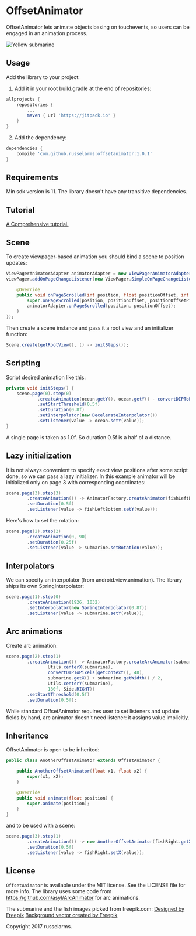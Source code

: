 # OffsetAnimator

OffsetAnimator lets animate objects basing on touchevents, so users can be engaged in an animation process.

![Yellow submarine](./preview/sample_video.gif)

## Usage

Add the library to your project:

1)  Add it in your root build.gradle at the end of repositories:
```groovy
allprojects {
    repositories {
        ...
        maven { url 'https://jitpack.io' }
    }
}
```
2)  Add the dependency:

```groovy
dependencies {
    compile 'com.github.russelarms:offsetanimator:1.0.1'
}
```

## Requirements

Min sdk version is 11.
The library doesn't have any transitive dependencies.

## Tutorial

<a href="https://medium.com/@russel.arms/android-animation-driven-by-finger-movement-offsetanimator-2833fce6847c">A Comprehensive tutorial.</a>


## Scene

To create viewpager-based animation you should bind a scene to position updates:

```java
ViewPagerAnimatorAdapter animatorAdapter = new ViewPagerAnimatorAdapter(scene.getScene());
viewPager.addOnPageChangeListener(new ViewPager.SimpleOnPageChangeListener() {

    @Override
    public void onPageScrolled(int position, float positionOffset, int positionOffsetPixels) {
        super.onPageScrolled(position, positionOffset, positionOffsetPixels);
        animatorAdapter.onPageScrolled(position, positionOffset);
    }
});
```

Then create a scene instance and pass it a root view and an initializer function:

```java
Scene.create(getRootView(), () -> initSteps());
```

## Scripting

Script desired animation like this:

```java
private void initSteps() {
    scene.page(0).step(0)
            .createAnimation(ocean.getY(), ocean.getY() - convertDIPToPixels(getContext(), 120))
            .setStartThreshold(0.5f)
            .setDuration(0.8f)
            .setInterpolator(new DecelerateInterpolator())
            .setListener(value -> ocean.setY(value));
}
```

A single page is taken as 1.0f. So duration 0.5f is a half of a distance.

## Lazy initialization

It is not always convenient to specify exact view positions after some script done, so we can pass a lazy initializer. In this example animator will be initialized only on page 3 with corresponding coordinates:

```java
scene.page(3).step(3)
        .createAnimation(() -> AnimatorFactory.createAnimator(fishLeftBottom.getY(), fishLeftBottom.getY() + screenDimensions.y / 2))
        .setDuration(0.5f)
        .setListener(value -> fishLeftBottom.setY(value));
```

Here's how to set the rotation:

```java
scene.page(2).step(2)
        .createAnimation(0, 90)
        .setDuration(0.25f)
        .setListener(value -> submarine.setRotation(value));
```




## Interpolators

We can specify an interpolator (from android.view.animation). The library ships its own SpringInterpolator:

```java
scene.page(1).step(0)
        .createAnimation(1926, 1032)
        .setInterpolator(new SpringInterpolator(0.8f))
        .setListener(value -> submarine.setY(value));
```

## Arc animations

Create arc animation:

```java
scene.page(2).step(1)
        .createAnimation(() -> AnimatorFactory.createArcAnimator(submarine,
                Utils.centerX(submarine),
                convertDIPToPixels(getContext(), 48),
                submarine.getX() + submarine.getWidth() / 2,
                Utils.centerY(submarine),
                180f, Side.RIGHT))
        .setStartThreshold(0.5f)
        .setDuration(0.5f);
```
While standard OffsetAnimator requires user to set listeners and update fields by hand, arc animator doesn't need listener: it assigns value implicitly.

## Inheritance

OffsetAnimator is open to be inherited:

```java
public class AnotherOffsetAnimator extends OffsetAnimator {

    public AnotherOffsetAnimator(float x1, float x2) {
        super(x1, x2);
    }

    @Override
    public void animate(float position) {
        super.animate(position);
    }
}
```
and to be used with a scene:

```java
scene.page(3).step(1)
        .createAnimation(() -> new AnotherOffsetAnimator(fishRight.getX(), fishRight.getX() + convertDIPToPixels(getContext(), 160)))
        .setDuration(0.5f)
        .setListener(value -> fishRight.setX(value));
```

## License

`OffsetAnimator` is available under the MIT license. See the LICENSE file for more info.
The library uses some code from https://github.com/asyl/ArcAnimator for arc animations.

The submarine and the fish images picked from freepik.com:
<a href='http://www.freepik.com/free-vector/nice-diving-background-with-a-yellow-submarine_891930.htm'>Designed by Freepik</a>
<a href="http://www.freepik.com/free-photos-vectors/background">Background vector created by Freepik</a>


Copyright 2017 russelarms.

